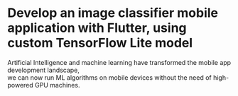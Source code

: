 # Develop an image classifier mobile application with Flutter, using custom TensorFlow Lite model

Artificial Intelligence and machine learning have transformed the mobile app development landscape,<br/>
we can now run ML algorithms on mobile devices without the need of high-powered GPU machines.<br/>

